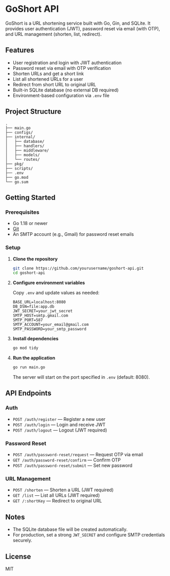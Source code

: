 # GoShort API

GoShort is a URL shortening service built with Go, Gin, and SQLite. It provides user authentication (JWT), password reset via email (with OTP), and URL management (shorten, list, redirect).

## Features

- User registration and login with JWT authentication
- Password reset via email with OTP verification
- Shorten URLs and get a short link
- List all shortened URLs for a user
- Redirect from short URL to original URL
- Built-in SQLite database (no external DB required)
- Environment-based configuration via `.env` file

## Project Structure

```
.
├── main.go
├── configs/
├── internal/
│   ├── database/
│   ├── handlers/
│   ├── middleware/
│   ├── models/
│   └── routes/
├── pkg/
├── scripts/
├── .env
├── go.mod
└── go.sum
```

## Getting Started

### Prerequisites

- Go 1.18 or newer
- [Git](https://git-scm.com/)
- An SMTP account (e.g., Gmail) for password reset emails

### Setup

1. **Clone the repository**

   ```sh
   git clone https://github.com/yourusername/goshort-api.git
   cd goshort-api
   ```

2. **Configure environment variables**

   Copy `.env` and update values as needed:

   ```
   BASE_URL=localhost:8080
   DB_DSN=file:app.db
   JWT_SECRET=your_jwt_secret
   SMTP_HOST=smtp.gmail.com
   SMTP_PORT=587
   SMTP_ACCOUNT=your_email@gmail.com
   SMTP_PASSWORD=your_smtp_password
   ```

3. **Install dependencies**

   ```sh
   go mod tidy
   ```

4. **Run the application**

   ```sh
   go run main.go
   ```

   The server will start on the port specified in `.env` (default: 8080).

## API Endpoints

### Auth

- `POST /auth/register` — Register a new user
- `POST /auth/login` — Login and receive JWT
- `POST /auth/logout` — Logout (JWT required)

### Password Reset

- `POST /auth/password-reset/request` — Request OTP via email
- `GET /auth/password-reset/confirm` — Confirm OTP
- `POST /auth/password-reset/submit` — Set new password

### URL Management

- `POST /shorten` — Shorten a URL (JWT required)
- `GET /list` — List all URLs (JWT required)
- `GET /:shortKey` — Redirect to original URL

## Notes

- The SQLite database file will be created automatically.
- For production, set a strong `JWT_SECRET` and configure SMTP credentials securely.

## License

MIT
